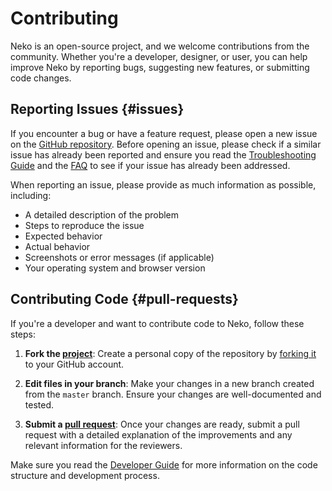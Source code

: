 # Contributing

Neko is an open-source project, and we welcome contributions from the community. Whether you're a developer, designer, or user, you can help improve Neko by reporting bugs, suggesting new features, or submitting code changes.

## Reporting Issues {#issues}

If you encounter a bug or have a feature request, please open a new issue on the [GitHub repository](https://github.com/hiradnikoo/neko/issues). Before opening an issue, please check if a similar issue has already been reported and ensure you read the [Troubleshooting Guide](/docs/v3/troubleshooting) and the [FAQ](/docs/v3/faq) to see if your issue has already been addressed.

When reporting an issue, please provide as much information as possible, including:

- A detailed description of the problem
- Steps to reproduce the issue
- Expected behavior
- Actual behavior
- Screenshots or error messages (if applicable)
- Your operating system and browser version

## Contributing Code {#pull-requests}

If you're a developer and want to contribute code to Neko, follow these steps:

1. **Fork the [project](https://github.com/hiradnikoo/neko)**: Create a personal copy of the repository by [forking it](https://docs.github.com/en/pull-requests/collaborating-with-pull-requests/working-with-forks/fork-a-repo) to your GitHub account.

2. **Edit files in your branch**: Make your changes in a new branch created from the `master` branch. Ensure your changes are well-documented and tested.

3. **Submit a [pull request](https://github.com/hiradnikoo/neko/pulls)**: Once your changes are ready, submit a pull request with a detailed explanation of the improvements and any relevant information for the reviewers.

Make sure you read the [Developer Guide](/docs/v3/developer-guide/) for more information on the code structure and development process.
